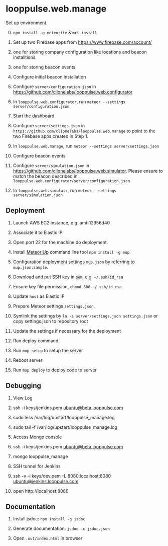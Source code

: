 looppulse.web.manage
====================

Set up environment.

0. `npm install -g meteorite` & `mrt install`

1. Set up two Firebase apps from https://www.firebase.com/account/
  1. one for storing company configuration like locations and beacon installtions.
  2. one for storing beacon events.

2. Configure initial beacon installation  
  1. Configure `server/configuration.json` in https://github.com/clionelabs/looppulse.web.configurator  
  2. In `looppulse.web.configurator`, run `meteor --settings server/configuration.json`

3. Start the dashboard  
  1. Configure `server/settings.json` in `https://github.com/clionelabs/looppulse.web.manage` to point to the two Firebase apps created in Step 1.  
  2. In `looppulse.web.manage`, run `meteor --settings server/settings.json`

4. Configure beacon events  
  1. Configure `server/simulation.json` in https://github.com/clionelabs/looppulse.web.simulator. Please ensure to match the beacon described in `looppulse.web.configurator/server/configuration.json`  
  2. In `looppulse.web.simulatr`, run `meteor --settings server/simulation.json`


## Deployment

1. Launch AWS EC2 instance, e.g. ami-12356d40
  1. Associate it to Elastic IP.
  2. Open port 22 for the machine do deployment.

2. Install [Meteor Up](https://github.com/arunoda/meteor-up) command line tool `npm install -g mup`.

3. Configuration deployment settings `mup.json` by referring to `mup.json.sample`.
  1. Download and put SSH key in `pem`, e.g. `~/.ssh/id_rsa`
  2. Ensure key file permission, `chmod 600 ~/.ssh/id_rsa`
  3. Update `host` as Elastic IP

4. Prepare Meteor settings `settings.json`,
  1. Symlink the settings by `ln -s server/settings.json settings.json` or copy settings.json to repository root
  2. Update the settings if necessary for the deployment

5. Run deploy command.
  1. Run `mup setup` to setup the server
  2. Reboot server
  3. Run `mup deploy` to deploy code to server

## Debugging

1. View Log
  1. ssh -i keys/jenkins.pem ubuntu@beta.looppulse.com
  2. sudo less /var/log/upstart/looppulse_manage.log
  3. sudo tail -f /var/log/upstart/looppulse_manage.log

2. Access Mongo console
  1. ssh -i keys/jenkins.pem ubuntu@beta.looppulse.com
  2. mongo looppulse_manage
 
3. SSH tunnel for Jenkins
  1. ssh -v -i keys/dev.pem -L 8080:localhost:8080 ubuntu@jenkins.looppulse.com
  2. open http://localhost:8080


## Documentation

1. Install jsdoc: `npm install -g jsdoc`

2. Generate documentation: `jsdoc -c jsdoc.json`

3. Open `.out/index.html` in browser
